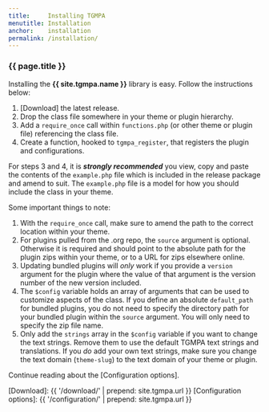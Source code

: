 ```yaml
---
title:     Installing TGMPA
menutitle: Installation
anchor:    installation
permalink: /installation/
---
```


### {{ page.title }}

Installing the **{{ site.tgmpa.name }}** library is easy. Follow the instructions below:

1. [Download] the latest release.
2. Drop the class file somewhere in your theme or plugin hierarchy.
3. Add a `require_once` call within `functions.php` (or other theme or plugin file) referencing the class file.
4. Create a function, hooked to `tgmpa_register`, that registers the plugin and configurations.


For steps 3 and 4, it is **_strongly recommended_** you view, copy and paste the contents of the `example.php` file which is included in the release package and amend to suit. The `example.php` file is a model for how you should include the class in your theme.


Some important things to note:

1. With the `require_once` call, make sure to amend the path to the correct location within your theme.
2. For plugins pulled from the .org repo, the `source` argument is optional. Otherwise it is required and should point to the absolute path for the plugin zips within your theme, or to a URL for zips elsewhere online.
3. Updating bundled plugins will _only_ work if you provide a `version` argument for the plugin where the value of that argument is the version number of the new version included.
4. The `$config` variable holds an array of arguments that can be used to customize aspects of the class. If you define an absolute `default_path` for bundled plugins, you do not need to specify the directory path for your bundled plugin within the `source` argument. You will only need to specify the zip file name.
5. Only add the `strings` array in the `$config` variable if you want to change the text strings. Remove them to use the default TGMPA text strings and translations. If you _do_ add your own text strings, make sure you change the text domain (`theme-slug`) to the text domain of your theme or plugin.

Continue reading about the [Configuration options].


[Download]: {{ '/download/' | prepend: site.tgmpa.url }}
[Configuration options]: {{ '/configuration/' | prepend: site.tgmpa.url }}
